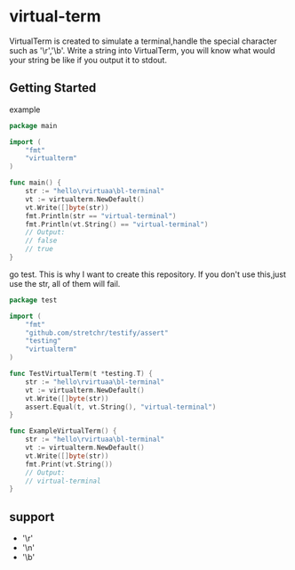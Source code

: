 # virtual-term

VirtualTerm is created to simulate a terminal,handle the special character such as '\r','\b'.
Write a string into VirtualTerm, you will know what would your string be like if you output it to stdout.

## Getting Started

example
```go
package main

import (
    "fmt"
    "virtualterm"
)

func main() {
    str := "hello\rvirtuaa\bl-terminal"
    vt := virtualterm.NewDefault()
    vt.Write([]byte(str))
    fmt.Println(str == "virtual-terminal")
    fmt.Println(vt.String() == "virtual-terminal")
    // Output:
    // false
    // true
}
```

go test. This is why I want to create this repository.
If you don't use this,just use the str, all of them will fail.
```go
package test

import (
    "fmt"
    "github.com/stretchr/testify/assert"
    "testing"
    "virtualterm"
)

func TestVirtualTerm(t *testing.T) {
    str := "hello\rvirtuaa\bl-terminal"
    vt := virtualterm.NewDefault()
    vt.Write([]byte(str))
    assert.Equal(t, vt.String(), "virtual-terminal")
}

func ExampleVirtualTerm() {
    str := "hello\rvirtuaa\bl-terminal"
    vt := virtualterm.NewDefault()
    vt.Write([]byte(str))
    fmt.Print(vt.String())
    // Output:
    // virtual-terminal
}

```

## support
* '\r'
* '\n'
* '\b'



